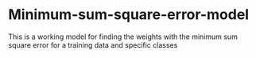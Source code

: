 # Minimum-sum-square-error-model
This is a working model for finding the weights with the minimum sum square error for a training data and specific classes
